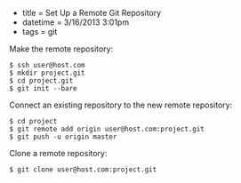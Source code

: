 * title = Set Up a Remote Git Repository
* datetime = 3/16/2013 3:01pm
* tags = git

Make the remote repository:

	$ ssh user@host.com
	$ mkdir project.git
	$ cd project.git
	$ git init --bare

Connect an existing repository to the new remote repository:

	$ cd project
	$ git remote add origin user@host.com:project.git
	$ git push -u origin master

Clone a remote repository:

	$ git clone user@host.com:project.git
